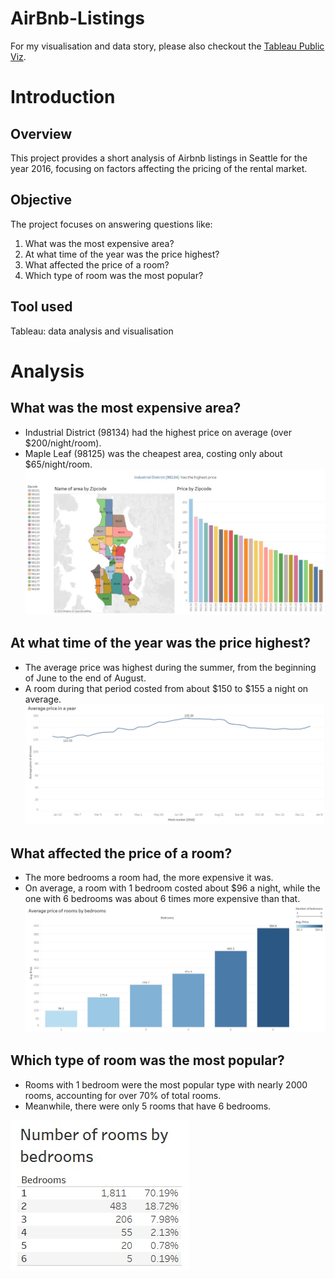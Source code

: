 # AirBnb-Listings
For my visualisation and data story, please also checkout the [Tableau Public Viz](https://public.tableau.com/app/profile/hieu.pham7426/viz/AirBnbListings_17167419793510/Story1).

# Introduction
## Overview
This project provides a short analysis of Airbnb listings in Seattle for the year 2016, focusing on factors affecting the pricing of the rental market.

## Objective
The project focuses on answering questions like:
1. What was the most expensive area?
2. At what time of the year was the price highest?
3. What affected the price of a room?
4. Which type of room was the most popular?

## Tool used
Tableau: data analysis and visualisation

# Analysis
## What was the most expensive area?
- Industrial District (98134)  had the highest price on average (over $200/night/room).
- Maple Leaf (98125) was the cheapest area, costing only about $65/night/room.
![1](https://github.com/PhamTrungHieu2001/AirBnb-Listings/blob/main/images/zipcode.jpg)

## At what time of the year was the price highest?
- The average price was highest during the summer, from the beginning of June to the end of August.
- A room during that period costed from about $150 to $155 a night on average.
![2](https://github.com/PhamTrungHieu2001/AirBnb-Listings/blob/main/images/average%20price.jpg)

## What affected the price of a room?
- The more bedrooms a room had, the more expensive it was.
- On average, a room with 1 bedroom costed about $96 a night, while the one with 6 bedrooms was about 6 times more expensive than that.
![3](https://github.com/PhamTrungHieu2001/AirBnb-Listings/blob/main/images/price%20by%20bedrooms.jpg)

## Which type of room was the most popular?
- Rooms with 1 bedroom were the most popular type with nearly 2000 rooms, accounting for over 70% of total rooms.
- Meanwhile, there were only 5 rooms that have 6 bedrooms.

![4](https://github.com/PhamTrungHieu2001/AirBnb-Listings/blob/main/images/number%20of%20rooms%20by%20bedrooms.jpg)


